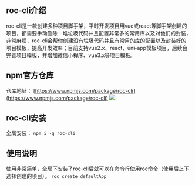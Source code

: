 ## roc-cli介绍
roc-cli是一款创建多种项目脚手架，平时开发项目用vue或react等脚手架创建的项目，都需要手动删除一堆垃圾代码并且配置非常多的常用库以及对他们的封装，非常麻烦，roc-cli会帮你创建没有垃圾代码并且有常用的库的配置以及封装好的项目模板，提高开发效率；目前支持vue2.x、react、uni-app模板项目，后续会完善项目模板，并增加微信小程序、vue3.x等项目模板。
## npm官方仓库
仓库地址：
[https://www.npmjs.com/package/roc-cli](https://www.npmjs.com/package/roc-cli)
![](https://cdn.nlark.com/yuque/0/2021/png/2779910/1628841098366-17125d32-6bae-4ec7-ae2c-83d86129bba5.png#clientId=ufb052124-9848-4&from=paste&id=ube8dbfec&originHeight=462&originWidth=1024&originalType=url&ratio=1&rotation=0&showTitle=false&status=done&style=none&taskId=u491967d7-4441-4874-845d-8453cce9ee2&title=)
## roc-cli安装
全局安装： ` npm i -g roc-cli `
## 使用说明
使用非常简单，全局下安装了roc-cli后就可以在命令行使用roc命令（使用后上下选择创建的项目）。
` roc create defaultApp `
